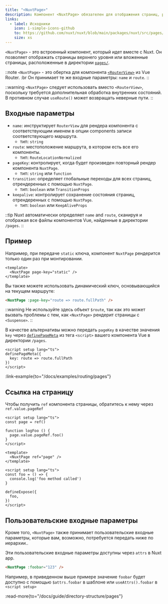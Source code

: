 ```yaml
---
title: "<NuxtPage>"
description: Компонент <NuxtPage> обязателен для отображения страниц, расположенных в директории pages/.
links:
  - label: Исходники
    icon: i-simple-icons-github
    to: https://github.com/nuxt/nuxt/blob/main/packages/nuxt/src/pages/runtime/page.ts
    size: xs
---
```


`<NuxtPage>` - это встроенный компонент, который идет вместе с Nuxt. Он позволяет отображать страницы верхнего уровня или вложенные страницы, расположенные в директории [`pages/`](/docs/guide/directory-structure/pages).

::note
`<NuxtPage>` - это обертка для компонента [`<RouterView>`](https://router.vuejs.org/api/interfaces/RouterViewProps.html#interface-routerviewprops) из Vue Router. :br
Он принимает те же входные параметры: `name` и `route`.
::

::warning
`<NuxtPage>` следует использовать вместо `<RouterView>`, поскольку требуется дополнительная обработка внутренних состояний. В противном случае `useRoute()` может возвращать неверные пути.
::

## Входные параметры

- `name`:  инструктирует `RouterView` для рендера компонента с соответствующим именем в опции components записи соответствующего маршрута.
  - тип: `string`
- `route`: местоположение маршрута, в котором есть все его компоненты.
  - тип: `RouteLocationNormalized`
- `pageKey`: контролирует, когда будет произведен повторный рендер компонента `NuxtPage`.
  - тип: `string` или `function`
- `transition`: определяет глобальные переходы для всех страниц, отрендеренных с помощью `NuxtPage`.
  - тип: `boolean` или `TransitionProps`
- `keepalive`: контролирует сохранение состояния страниц, отрендеренных с помощью `NuxtPage`.
  - тип: `boolean` или `KeepAliveProps`

::tip
Nuxt автоматически определяет `name` and `route`, сканируя и отображая все файлы компонентов Vue, найденные в директории `/pages`.
::

## Пример

Например, при передаче `static` ключа, компонент `NuxtPage` рендерится только один раз при монтировании.

```vue [app.vue]
<template>
  <NuxtPage page-key="static" />
</template>
```

Вы также можете использовать динамический ключ, основывающийся на текущем маршруте:

```html
<NuxtPage :page-key="route => route.fullPath" />
```

::warning
Не используйте здесь объект `$route`, так как это может вызвать проблемы с тем, как `<NuxtPage>` рендерит страницы с `<Suspense>`.
::

В качестве альтернативы можно передать `pageKey` в качестве значения `key` через [`definePageMeta`](/docs/api/utils/define-page-meta) из тега `<script>` вашего компонента Vue в директории
 `/pages`.

```vue [pages/my-page.vue]
<script setup lang="ts">
definePageMeta({
  key: route => route.fullPath
})
</script>
```

:link-example{to="/docs/examples/routing/pages"}

## Ссылка на страницу

Чтобы получить `ref` компонента страницы, обратитесь к нему через `ref.value.pageRef`

````vue [app.vue]
<script setup lang="ts">
const page = ref()

function logFoo () {
  page.value.pageRef.foo()
}
</script>

<template>
  <NuxtPage ref="page" />
</template>
````

````vue [my-page.vue]
<script setup lang="ts">
const foo = () => {
  console.log('foo method called')
}

defineExpose({
  foo,
})
</script>
````

## Пользовательские входные параметры

Кроме того, `<NuxtPage>` также принимает пользовательские входные параметры, которые вам, возможно, потребуется передать ниже по иерархии..

Эти пользовательские входные параметры доступны через `attrs` в Nuxt app.

```html
<NuxtPage :foobar="123" />
```

Например, в приведенном выше примере значение `foobar` будет доступно с помощью `$attrs.foobar` в шаблоне или `useAttrs().foobar` в `<script setup>`

:read-more{to="/docs/guide/directory-structure/pages"}
